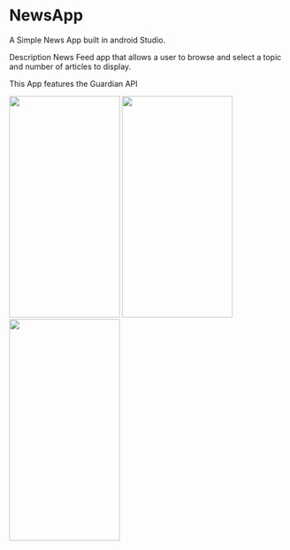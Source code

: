 # NewsApp
A Simple News App built in android Studio.

Description
News Feed app that  allows a user to browse and select a topic and number of articles to display. 

This App features the Guardian API

<img src="https://user-images.githubusercontent.com/37793116/195975857-315ba1dc-e75b-49e8-86ae-c933c6681996.png" width="200" height="400" />
<img src="https://user-images.githubusercontent.com/37793116/195974057-19867b68-9930-4a8c-85fc-41e3db2360be.png" width="200" height="400" />
<img src="https://user-images.githubusercontent.com/37793116/195974331-1afe2309-ac23-46fb-9f1c-47569136ef31.png" width="200" height="400" />
